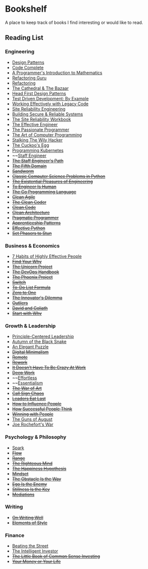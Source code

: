 # Bookshelf

A place to keep track of books I find interesting or would like to read.

## Reading List

### Engineering

* [Design Patterns](https://www.amazon.com/gp/product/9332555400/)
* [Code Complete](https://www.amazon.com/gp/product/0735619670/)
* [A Programmer's Introduction to Mathematics](https://www.amazon.com/gp/product/1727125452/)
* [Refactoring Guru](https://refactoring.guru/)
* [Refactoring](https://www.amazon.com/Refactoring-Improving-Existing-Addison-Wesley-Signature/dp/0134757599/)
* [The Cathedral & The Bazaar](https://www.amazon.com/Cathedral-Bazaar-Musings-Accidental-Revolutionary/dp/1565927249/)
* [Head First Design Patterns](https://www.amazon.com/gp/product/B00AA36RZY)
* [Test Driven Development: By Example](https://www.amazon.com/gp/product/0321146530)
* [Working Effectively with Legacy Code](https://www.amazon.com/Working-Effectively-Legacy-Michael-Feathers/dp/0131177052)
* [Site Reliability Engineering](https://landing.google.com/sre/books/)
* [Building Secure & Reliable Systems](https://landing.google.com/sre/books/)
* [The Site Reliability Workbook](https://landing.google.com/sre/books/)
* [The Effective Engineer](https://www.amazon.com/Effective-Engineer-Engineering-Disproportionate-Meaningful/dp/0996128107)
* [The Passionate Programmer](https://www.amazon.com/Passionate-Programmer-Remarkable-Development-Pragmatic-dp-1934356344/dp/1934356344/)
* [The Art of Computer Programming](https://www.amazon.com/Computer-Programming-Volumes-1-4A-Boxed/dp/0321751043)
* [Stalking The Wily Hacker](http://pdf.textfiles.com/academics/wilyhacker.pdf)
* [The Cuckoo's Egg](https://www.amazon.com/Cuckoos-Egg-Tracking-Computer-Espionage/dp/1416507787)
* [Programming Kubernetes](https://www.amazon.com/Programming-Kubernetes-Developing-Cloud-Native-Applications/dp/1492047104)
* ~~[Staff Engineer](https://www.amazon.com/Staff-Engineer-Leadership-beyond-management-ebook/dp/B08RMSHYGG)
* ~~[The Staff Engineer's Path](https://www.amazon.com/Staff-Engineers-Path-Tanya-Reilly-ebook/dp/B0BG16Y553)~~
* ~~[The Fifth Domain](https://www.amazon.com/Fifth-Domain-Defending-Companies-Ourselves-ebook/dp/B07JKHF7VM)~~
* ~~[Sandworm](https://www.amazon.com/Sandworm-Cyberwar-Kremlins-Dangerous-Hackers-ebook/dp/B07GD4MFW2)~~
* ~~[Classic Computer Science Problems in Python](https://www.manning.com/books/classic-computer-science-problems-in-python)~~
* ~~[The Existential Pleasures of Engineering](https://www.amazon.com/Existential-Pleasures-Engineering-Thomas-Dunne/dp/0312141041)~~
* ~~[To Engineer Is Human](https://www.amazon.com/Engineer-Human-Failure-Successful-Design/dp/0679734163)~~
* ~~[The Go Programming Language](https://www.gopl.io/)~~
* ~~[Clean Agile](https://www.amazon.com/Clean-Agile-Basics-Robert-Martin/dp/0135781868)~~
* ~~[The Clean Coder](https://www.amazon.com/gp/product/B0050JLC9Y/)~~
* ~~[Clean Code](https://www.safaribooksonline.com/library/view/clean-code/9780136083238/)~~
* ~~[Clean Architecture](https://www.safaribooksonline.com/library/view/clean-architecture-a/9780134494272/)~~
* ~~[Pragmatic Programmer](https://www.amazon.com/gp/product/020161622X/)~~
* ~~[Apprenticeship Patterns](https://www.amazon.com/gp/product/0596518382/)~~
* ~~[Effective Python](https://www.amazon.com/Effective-Python-Specific-Software-Development/dp/0134034287)~~
* ~~[Set Phasers to Stun](https://www.amazon.com/gp/product/0963617885/)~~

### Business & Economics

* [7 Habits of Highly Effective People](https://www.amazon.com/gp/product/B01069X4H0/)
* ~~[Find Your Why](https://www.amazon.com/gp/product/B01CZCW3ZA/)~~
* ~~[The Unicorn Project](https://www.amazon.com/Unicorn-Project-Developers-Disruption-Thriving/dp/1942788762/)~~
* ~~[The DevOps Handbook](https://www.amazon.com/DevOps-Handbook-World-Class-Reliability-Organizations/dp/1942788002)~~
* ~~[The Phoenix Project](https://www.amazon.com/Phoenix-Project-DevOps-Helping-Business/dp/1942788290/)~~
* ~~[Switch](https://www.amazon.com/Switch-Change-Things-When-Hard/dp/0385528752/)~~
* ~~[To-Do List Formula](https://www.amazon.com/gp/product/1539438120/)~~
* ~~[Zero to One](https://www.amazon.com/gp/product/0804139296/)~~
* ~~[The Innovator's Dilemma](https://www.amazon.com/Innovators-Dilemma-Revolutionary-Change-Business/dp/0062060244/)~~
* ~~[Outliers](https://www.amazon.com/Outliers-Story-Success-Malcolm-Gladwell/dp/0316017922/)~~
* ~~[David and Goliath](https://www.amazon.com/David-Goliath-Underdogs-Misfits-Battling/dp/0316204366/)~~
* ~~[Start with Why](https://www.amazon.com/gp/product/B002Q6XUE4)~~

### Growth & Leadership

* [Principle-Centered Leadership](https://www.amazon.com/gp/product/B07NMZ4TLM/)
* [Autumn of the Black Snake](https://www.amazon.com/Autumn-Black-Snake-Creation-Invasion/dp/0374107343)
* [An Elegant Puzzle](https://lethain.com/elegant-puzzle/)
* ~~[Digital Minimalism](https://www.amazon.com/Digital-Minimalism-Choosing-Focused-Noisy-ebook/dp/B07DBRBP7G/)~~
* ~~[Remote](https://www.amazon.com/gp/product/B00C0ALZ0W)~~
* ~~[Rework](https://www.amazon.com/Rework-Jason-Fried/dp/0307463745/)~~
* ~~[It Doesn't Have To Be Crazy At Work](https://www.amazon.com/gp/product/0008323445/)~~
* ~~[Deep Work](https://www.amazon.com/gp/product/1455586692)~~
* ~~[Effortless](https://www.amazon.com/Effortless-Make-Easier-What-Matters-ebook/dp/B08F4GGQ2K)
* ~~[Essentialism](https://www.amazon.com/Essentialism-Disciplined-Pursuit-Less/dp/B00IWYP5NI)
* ~~[The War of Art](https://www.amazon.com/gp/product/1936891026/)~~
* ~~[Call Sign Chaos](https://www.amazon.com/gp/product/0812996836/)~~
* ~~[Leaders Eat Last](https://www.amazon.com/gp/product/B00DGZKQM8)~~
* ~~[How to Influence People](https://www.amazon.com/gp/product/B00A0VP6AI/)~~
* ~~[How Successful People Think](https://www.amazon.com/gp/product/B00199RHE8/)~~
* ~~[Winning with People](https://www.amazon.com/gp/product/B0050OX37I/)~~
* [The Guns of August](https://www.amazon.com/Guns-August-Pulitzer-Prize-Winning-Outbreak/dp/0345476093/)
* [Joe Rochefort's War](https://www.amazon.com/Joe-Rocheforts-War-Codebreaker-Outwitted/dp/1591141613)

### Psychology & Philosophy

* [Spark](https://www.amazon.com/Spark-Revolutionary-Science-Exercise-Brain/dp/0316113506)
* ~~[Flow](https://www.amazon.com/Flow-Psychology-Experience-Perennial-Classics/dp/0061339202)~~
* ~~[Range](https://www.amazon.com/Range-Generalists-Triumph-Specialized-World-ebook/dp/B07H1ZYWTM)~~
* ~~[The Righteous Mind](https://www.amazon.com/Righteous-Mind-Divided-Politics-Religion/dp/0307455777)~~
* ~~[The Happiness Hypothesis](https://www.amazon.com/The-Happiness-Hypothesis-audiobook/dp/B07D5JCWLD/)~~
* ~~[Mindset](https://www.amazon.com/Mindset-Psychology-Carol-S-Dweck/dp/0345472322)~~
* ~~[The Obstacle Is the Way](https://www.amazon.com/Obstacle-Way-Timeless-Turning-Triumph-ebook/dp/B00G3L1B8K)~~
* ~~[Ego Is the Enemy](https://www.amazon.com/gp/product/B015NTIXWE)~~
* ~~[Stillness Is the Key](https://www.amazon.com/gp/product/B07MJ3TDCZ)~~
* ~~[Mediations](https://www.amazon.com/Meditations-New-Translation-Modern-Library-ebook/dp/B000FC1JAI)~~

### Writing

* ~~[On Writing Well](https://www.amazon.com/Writing-Well-Classic-Guide-Nonfiction/dp/0060891548)~~
* ~~[Elements of Style](https://www.amazon.com/Elements-Style-Fourth-William-Strunk/dp/020530902X)~~

### Finance

* [Beating the Street](https://www.amazon.com/gp/product/B00768D664/)
* [The Intelligent Investor](https://www.amazon.com/gp/product/B00V7328GS/)
* ~~[The Little Book of Common Sense Investing](https://www.amazon.com/gp/product/1119404509/)~~
* ~~[Your Money or Your Life](https://www.amazon.com/gp/product/0143115766/)~~
